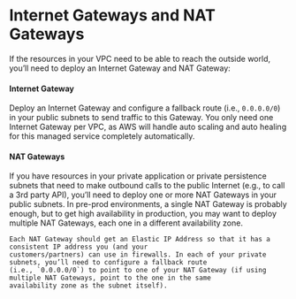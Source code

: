 # Internet Gateways and NAT Gateways

If the resources in your VPC need to be able to reach the outside world, you’ll need to deploy an Internet Gateway and
NAT Gateway:

<div className="dlist">

#### Internet Gateway

Deploy an Internet Gateway and configure a fallback route (i.e., `0.0.0.0/0`) in your public subnets to send traffic
to this Gateway. You only need one Internet Gateway per VPC, as AWS will handle auto scaling and auto healing for this
managed service completely automatically.

#### NAT Gateways

If you have resources in your private application or private persistence subnets that need to make outbound calls to
the public Internet (e.g., to call a 3rd party API), you’ll need to deploy one or more NAT Gateways in your public
subnets. In pre-prod environments, a single NAT Gateway is probably enough, but to get high availability in
production, you may want to deploy multiple NAT Gateways, each one in a different availability zone.

</div>

    Each NAT Gateway should get an Elastic IP Address so that it has a consistent IP address you (and your
    customers/partners) can use in firewalls. In each of your private subnets, you’ll need to configure a fallback route
    (i.e., `0.0.0.0/0`) to point to one of your NAT Gateway (if using multiple NAT Gateways, point to the one in the same
    availability zone as the subnet itself).
